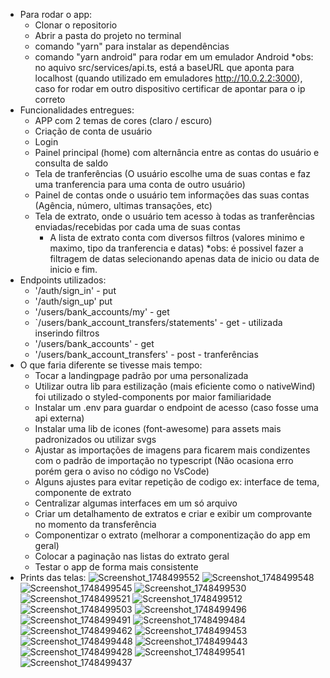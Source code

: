 - Para rodar o app:
    - Clonar o repositorio
    - Abrir a pasta do projeto no terminal
    - comando "yarn" para instalar as dependências
    - comando "yarn android" para rodar em um emulador Android
    *obs: no aquivo src/services/api.ts, está a baseURL que aponta para localhost (quando utilizado em emuladores http://10.0.2.2:3000), caso for rodar em outro dispositivo certificar de apontar para o ip correto
- Funcionalidades entregues:
    - APP com 2 temas de cores (claro / escuro)
    - Criação de conta de usuário
    - Login
    - Painel principal (home) com alternância entre as contas do usuário e consulta de saldo
    - Tela de tranferências (O usuário escolhe uma de suas contas e faz uma tranferencia para uma conta de outro usuário)
    - Painel de contas onde o usuário tem informações das suas contas (Agência, número, ultimas transações, etc)
    - Tela de extrato, onde o usuário tem acesso à todas as tranferências enviadas/recebidas por cada uma de suas contas
      - A lista de extrato conta com diversos filtros (valores minimo e maximo, tipo da tranferencia e datas)
            *obs: é possivel fazer a filtragem de datas selecionando apenas data de inicio ou data de inicio e fim.
- Endpoints utilizados:
    - '/auth/sign_in' - put
    - '/auth/sign_up' put 
    - '/users/bank_accounts/my' - get
    - `/users/bank_account_transfers/statements' - get - utilizada inserindo filtros
    - '/users/bank_accounts' - get
    - '/users/bank_account_transfers' - post - tranferências
- O que faria diferente se tivesse mais tempo:
    - Tocar a landingpage padrão por uma personalizada
    - Utilizar outra lib para estilização (mais eficiente como o nativeWind) foi utilizado o styled-components por maior familiaridade
    - Instalar um .env para guardar o endpoint de acesso (caso fosse uma api externa)
    - Instalar uma lib de icones (font-awesome) para assets mais padronizados ou utilizar svgs
    - Ajustar as importações de imagens para ficarem mais condizentes com o padrão de importação no typescript (Não ocasiona erro porém gera o aviso no código no VsCode)
    - Alguns ajustes para evitar repetição de codigo ex: interface de tema, componente de extrato
    - Centralizar algumas interfaces em um só arquivo
    - Criar um detalhamento de extratos e criar e exibir um comprovante no momento da transferência
    - Componentizar o extrato (melhorar a componentização do app em geral)
    - Colocar a paginação nas listas do extrato geral
    - Testar o app de forma mais consistente
- Prints das telas:
![Screenshot_1748499552](https://github.com/user-attachments/assets/dcccabb7-8b46-4699-be03-657e3c1b15c8)
![Screenshot_1748499548](https://github.com/user-attachments/assets/53c56ea1-2126-4ddd-af76-7d8ebc3f427d)
![Screenshot_1748499545](https://github.com/user-attachments/assets/6542de43-6a07-4dc5-a480-9c3ca8c5f431)
![Screenshot_1748499530](https://github.com/user-attachments/assets/b12cfd33-61be-4537-8ab1-a76251ebba18)
![Screenshot_1748499521](https://github.com/user-attachments/assets/e038749c-1104-4424-a089-7afc25ea30aa)
![Screenshot_1748499512](https://github.com/user-attachments/assets/8f0a260e-b7cd-436d-8bc4-c3d6fb9e871a)
![Screenshot_1748499503](https://github.com/user-attachments/assets/e89a5606-42a0-4a66-b1f4-1f5f5ca99ef8)
![Screenshot_1748499496](https://github.com/user-attachments/assets/6205592f-8d25-42a7-94fa-80303cff61c4)
![Screenshot_1748499491](https://github.com/user-attachments/assets/2785d4a2-001c-467f-96f6-3cd1b60700ee)
![Screenshot_1748499484](https://github.com/user-attachments/assets/b88e42d9-a8e5-4454-bace-7aa9053d70fc)
![Screenshot_1748499462](https://github.com/user-attachments/assets/c8bcb6b9-0be4-41cb-b66c-19f2865c4d2c)
![Screenshot_1748499453](https://github.com/user-attachments/assets/af9c0e06-ccd0-47a5-aa74-ddb5912c68ed)
![Screenshot_1748499448](https://github.com/user-attachments/assets/558c4ad9-ad06-4224-8509-4685f37e363c)
![Screenshot_1748499443](https://github.com/user-attachments/assets/96a80621-a9c1-455e-98fe-c54014aa8062)
![Screenshot_1748499428](https://github.com/user-attachments/assets/c6f36788-04b4-4443-a55d-b7d8a979d403)
![Screenshot_1748499541](https://github.com/user-attachments/assets/6e9c20a5-cfd7-453f-8f10-4ddfc9cc9a0d)
![Screenshot_1748499437](https://github.com/user-attachments/assets/9fea2b87-aa29-4e0f-b288-033f45527956)
